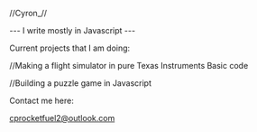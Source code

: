 //Cyron_//

--- I write mostly in Javascript ---

Current projects that I am doing:

//Making a flight simulator in pure Texas Instruments Basic code

//Building a puzzle game in Javascript



Contact me here:

cprocketfuel2@outlook.com
